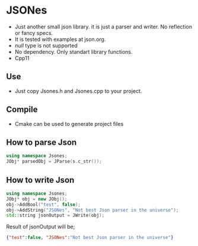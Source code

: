 # JSONes

* Just another small json library. it is just a parser and writer. No reflection or fancy specs.
* It is tested with examples at json.org.
* *null* type is not supported
* No dependency. Only standart library functions.
* Cpp11

## Use
* Just copy Jsones.h and Jsones.cpp to your project.

## Compile
* Cmake can be used to generate project files


## How to parse Json

```c++
using namespace Jsones;
JObj* parsedObj = JParse(s.c_str());
```

## How to write Json

```c++
using namespace Jsones;
JObj* obj = new JObj();
obj->AddBool("test", false);
obj->AddString("JSONes", "Not best Json parser in the universe");
std::string jsonOutput = JWrite(obj);
```
Result of jsonOutput will be;
```json
{"test":false, "JSONes":"Not best Json parser in the universe"}
```
